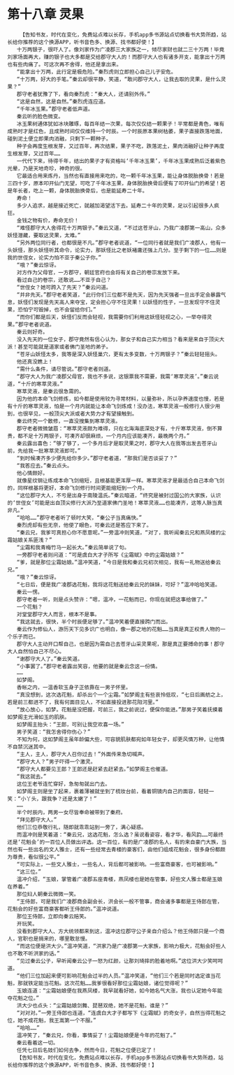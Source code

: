 # 第十八章 灵果
        【告知书友，时代在变化，免费站点难以长存，手机app多书源站点切换看书大势所趋，站长给你推荐的这个换源APP，听书音色多、换源、找书都好使！】
       十万两银子，很吓人了。像刘家作为广凌郡三大家族之一，倾尽家财也就二三十万两！毕竟刘家场面再大，赚的银子也大多都是交给郡守大人的！而郡守大人也有诸多开支，能拿出十万两也有些肉痛了。可这次再不舍得，他还是拿出来。
       “能拿出十万两，此行定是极危险。”秦烈虎则立即担心自己儿子安危。
       “十万两，好大的手笔。”秦云却很平静，笑道，“敢问郡守大人，让我去取的灵果，是什么灵果？”
       郡守老者犹豫了下，看向秦烈虎：“秦大人，还请别外传。”
       “这是自然，这是自然。”秦烈虎连应道。
       “千年冰玉果。”郡守老者低声道。
       秦云听的脸色微变。
       冰玉果树通体犹如冰块雕琢，每百年结一次果，每次仅仅结一颗果子！平常都是青色，唯有成熟时才是红色，且成熟时间仅仅维持一个时辰。一个时辰原本果树枯萎，果子直接跌落地面，碰到泥土便立即果肉消融，只剩下一颗种子。
       种子会再度生根发芽，又过百年，再次结果，果子不吃，跌落泥土，果肉消融好让种子再度生根发芽，又过百年……
       一代代下来，待得千年，结出的果子才有资格叫‘千年冰玉果’，千年冰玉果成熟后泛着紫色光晕，乃是天地奇珍，神奇的很。
       它最适合用来炼丹，当然也有直接用来吃的，吃一颗千年冰玉果，能让身体脱胎换骨！若是三四十岁，原本叩开仙门无望，可吃了千年冰玉果，身体脱胎换骨后便有了叩开仙门的希望！若是年长者，吃上一颗，身体脱胎换骨后，也是能延寿二十年。
       寿命！
       多少人追求，越是接近死亡，就越加渴望活下去。延寿二十年的灵果，足以引起很多人疯狂。
       金钱之物有价，寿命无价！
       “难怪郡守大人舍得花十万两银子。”秦云又道，“不过这苍牙山，乃我广凌郡第一高山，众多妖怪潜藏，要取这灵果，太难。”
       “另外两位同行者，也都很是不凡。”郡守老者说道，“一位同行者就是我们广凌郡人，他有一头妖怪，那头妖怪听其命令，论实力，那妖怪比之老妖褚庸还强上几分。至于剩下的一位……则是我的世侄女，论实力怕不亚于秦公子你。”
       “哦？”秦云惊讶。
       对方作为父母官，一方郡守，朝廷官府也会将有关自己的卷宗发放下来。
       看过自己的卷宗，还敢说……不亚于自己？
       “世侄女？她可跨入了先天？”秦云问道。
       “并非先天。”郡守老者笑道，“此行你们三位都不是先天，因为先天强者一旦出手定会暴露气息，妖怪们发现是先天高人来夺宝，定会担心守不住灵果！以妖怪的性子，一旦发现守不住灵果，恐怕宁可毁掉，也不会留给你们。”
       “而你们都是后天，妖怪们反而会轻视，我需要你们利用这妖怪轻视之心，一举夺得灵果。”郡守老者说道。
       秦云则好奇。
       没入先天的一位女子，郡守竟然有信心认为，那女子和自己实力相当？看来是来自于顶尖大派！甚至可能就是道家或者佛门圣地的弟子。
       “苍牙山妖怪太多，我等是深入妖怪巢穴，更有太多变数，十万两银子？”秦云轻轻摇头。
       他还真没瞧上！
       “需什么条件，请尽管说。”郡守老者则道。
       “郡守大人为我广凌郡父母官，我也不多说，这银票我不需要，我需‘寒萃灵液’。”秦云说道，“十斤的寒萃灵液。”
       寒萃灵液，是秦云很急需的。
       因为他的本命飞剑修炼，如今都是使用较为寻常材料，以量弥补，所以孕养速度也慢，若是有十斤的寒萃灵液，怕是一个月内就能让本命飞剑炼成！没办法，寒萃灵液一般修行人很少用到，也很罕见，一般顶尖大派或者大势力才有望接触到。
       秦云终究一个散修，一直没搜集到寒萃灵液。
       郡守老者微微皱眉：“寒萃灵液颇为难得，只在北海海底深处才有，十斤寒萃灵液，倒不算贵，都不足十万两银子，可凑齐却很麻烦，一个月内应该能凑齐，最晚两个月。”
       秦云露出喜色：“够了够了，一个多月后才是取灵果之时，郡守大人在我等出发去苍牙山前，先给我一批寒萃灵液即可。”
       “到时候凑齐多少便先给你多少。”郡守老者道，“那我们是否谈妥了？”
       “我答应去。”秦云点头。
       他心情颇好。
       就像星纹钢让练成本命飞剑缩短，且根基能更浑厚一样。寒萃灵液才是最适合自己本命飞剑的，同样根基将更好，本命飞剑修行时间更能缩短到一个月。
       “这位郡守大人，不亏是出身于南陵温氏。”秦云暗道，“终究是被封过国公的大家族，认识的‘世侄女’可能是出自顶尖修行大派乃至道家佛门圣地！寒萃灵液……也能凑齐，这等人脉当真非凡。”
       “哈哈……”郡守老者听了顿时大笑，“秦公子当真痛快。”
       秦烈虎却有些无奈，他使了眼色，可秦云还是答应下来了。
       “秦云兄，我爹可真担心你不愿意呢。”一旁温冲则笑道，“对了，我听闻秦云兄和燕凤楼的尘霜姑娘关系匪浅？”
       “尘霜和我青梅竹马一起长大。”秦云简单说了句。
       一旁郡守老者则问道：“可是虞白大才子所写《尘霜赋》中的尘霜姑娘？”
       “爹，就是那位尘霜姑娘。”温冲笑道，“今日是我和秦云兄初次相见，我有一礼物送给秦云兄。”
       “哦？”秦云惊讶。
       “七日后，便是我广凌郡选花魁，我将这花魁送给秦云兄的妹妹，可好？”温冲哈哈笑道。
       秦云一愣。
       郡守老者一听，则是点头赞许：“嗯，温冲，一花魁而已，你现在就把这事给做了。”
       一个花魁？
       对堂堂郡守大人而言，根本不是事。
       “我这就去，很快，半个时辰便足够了。”温冲笑着便直接跨门而出。
       秦云作为修仙人，游历天下见多识广也明白，像一郡之地的花魁……当真是真正权贵人物的一个乐子而已。
       郡守大人主动开口帮自己，也是因为需自己去苍牙山采灵果呢，那是真正要搏命的事！郡守大人自然怕自己不尽心。
       “谢郡守大人了。”秦云笑道。
       “小事罢了。”郡守老者露出笑容，他要的就是秦云念这一份情。
       ……
       如梦阁。
       香帐之内，一温香软玉身子正依靠在一男子怀里。
       “真没想到，这次选花魁，却杀出个一个尘霜。”如梦阁主有些哀怜低叹，“七日后画舫之上，若是前三都进不了，我有何面目见人，不如直接投进那花阳河里。”
       “放心放心，如梦。花魁是没把握，可前三，我之前说过，便保你能进。”那男子笑着抚摸着如梦阁主光滑如玉的肌肤。
       如梦阁主抬头：“王郎，可别让我空欢喜一场。”
       男子笑道：“我怎舍得你伤心？”
       不知为何，这如梦阁主虽年龄偏大些，可容貌肌肤都宛如年轻女子，却更风情万种，让他情不自禁沉迷其中。
       “主人，主人，郡守大人召你过去！”外面传来急切喊声。
       “郡守大人？”男子吓得一个激灵。
       “郡守大人都要见王郎？王郎还是赶紧去赶紧去。”如梦阁主也催道。
       “我这就去。”
       这位王老爷连忙穿好，急匆匆就出门去。
       如梦阁主则是坐了起来，裹着薄被就坐到了梳妆台前，看着铜镜内自己的面容，轻轻一笑：“小丫头，跟我争？还是太嫩了！”
       ……
       半个时辰内，两男一女尽皆奉命被带到了秦府。
       “拜见郡守大人。”
       他们三位恭敬行礼，随即就乖乖站到一旁了，满心疑惑。
       而温冲则是笑着道：“秦云兄，这选花魁，怎么选？虽说看姿容，看才华，看风韵……可最终还是‘花魁会’的一百位人员做出评选。这一百位，有的是广凌郡的名人，有的来自豪门大族，当然也有一些出名的文人雅士，还有一些经常去青楼的豪客们，由他们组成花魁会，很多身份都颇为尊贵，看似很公平。”
       “可实际上，一些文人雅士，一些名人，背后都可被影响。一些富商豪客，也可被影响。”
       “这三位。”
       温冲介绍，“玉娘，掌管着广凌郡五座青楼，燕凤楼也是她在管事，好些文人雅士都是玉娘在养着。”
       那位妇人朝秦云微微一笑。
       “王侍郎，可是我们广凌郡商会副会长，洪会长一般不管事，商会诸多事都是王侍郎在管，花魁会的好些富商豪客都听王侍郎的。”温冲说道。
       那位王侍郎，立即向秦云赔笑。
       开玩笑。
       没看到郡守大人、方大统领都来到这，温冲这位郡守公子亲自介绍么？他王侍郎只是一个商人，官职也是捐来的，哪里敢怠慢。
       “而这位便是洪大少。”温冲笑道，“洪家乃是广凌郡第一大家族，影响力极大，花魁会好些人也不敢不听洪家的话。”
       “见过秦云公子，早听闻秦云公子一怒为红颜，让那刘琦摔的脸着地啊。”这位洪大少笑呵呵道。
       “他们三位加起来便可影响花魁会过半的人员。”温冲笑道，“他们三个若是同时选定谁当花魁，那就铁定能当花魁。这次花魁……我爹很看好那位尘霜姑娘，诸位觉得呢？”
       玉娘连道：“尘霜姑娘便在我燕凤楼，我早就看好她，如今她名气大涨，我也认定她今年能夺花魁之位。”
       洪大少也点头：“尘霜姑娘剑舞、琵琶双绝，她不是花魁，谁是？”
       “对对对。”一旁王侍郎也连道，“连虞白大才子都写下《尘霜赋》的奇女子，自然当得花魁之位，她不成花魁，我王嵩第一个不服。”
       “哈哈……”
       温冲笑了，“秦云兄，你看，事情妥了！尘霜姑娘便是今年的花魁了。”
       秦云看着这一切。
       任凭七日后名妓们如何去争，然而今日，花魁之位便已定了！
       【告知书友，时代在变化，免费站点难以长存，手机app多书源站点切换看书大势所趋，站长给你推荐的这个换源APP，听书音色多、换源、找书都好使！】